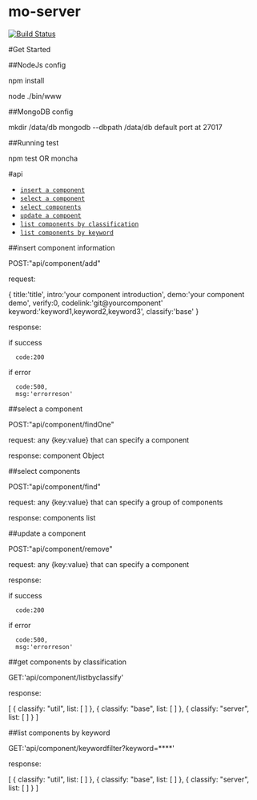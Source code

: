 mo-server
=========
[![Build Status](https://travis-ci.org/mo-doc/mo-server-ex.svg?branch=master)](https://travis-ci.org/mo-doc/mo-server-ex)

#Get Started

##NodeJs config

npm install

node ./bin/www

##MongoDB config

mkdir /data/db mongodb --dbpath /data/db
default port at 27017

##Running test

npm test OR  moncha

#api

* [`insert a component`](#insertComponent)
* [`select a component`](#selectComponent)
* [`select components`](#selectComponents)
* [`update a compoent`](#updateComponent)
* [`list components by classification`](#getComponentsByClassification)
* [`list components by keyword`](#keywordFilter)


<a name="insertComponent" />
##insert component information

  POST:"api/component/add"
  
  request:
  
  {
      title:'title',
      intro:'your component introduction',
      demo:'your component demo',
      verify:0,
      codelink:'git@yourcomponent'
      keyword:'keyword1,keyword2,keyword3', 
      classify:'base'
  }
  
  response:
  
  if success

      code:200
  
  if error
  
      code:500,
      msg:'errorreson'

<a name="selectComponent" />
##select a component
	
  POST:"api/component/findOne"

  request:
	any {key:value} that can specify a component

  response:
	component Object

<a name="selectComponents" />
##select components

  POST:"api/component/find"

  request:
	any {key:value} that can specify a group of components

  response:
	components list


<a name="updateComponent" />
##update a component

  POST:"api/component/remove"

  request:
	any {key:value} that can specify a component

  response:

  if success

      code:200
  
  if error
  
      code:500,
      msg:'errorreson'


<a name="getComponentsByClassification" />
##get components by classification

  GET:'api/component/listbyclassify'

  response:

  [
   {
    classify: "util",
    list: [ ]
   },
   {
    classify: "base",
    list: [ ]
   },
   {
    classify: "server",
    list: [ ]
   }
  ]


<a name="keywordFilter" />
##list components by keyword

  GET:'api/component/keywordfilter?keyword=****'

  response:

  [
   {
    classify: "util",
    list: [ ]
   },
   {
    classify: "base",
    list: [ ]
   },
   {
    classify: "server",
    list: [ ]
   }
  ]
